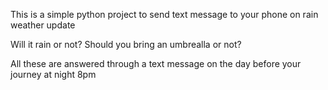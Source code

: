 This is a simple python project to send text message to your phone on rain weather update

Will it rain or not?
Should you bring an umbrealla or not?

All these are answered through a text message on the day before your journey at night 8pm
